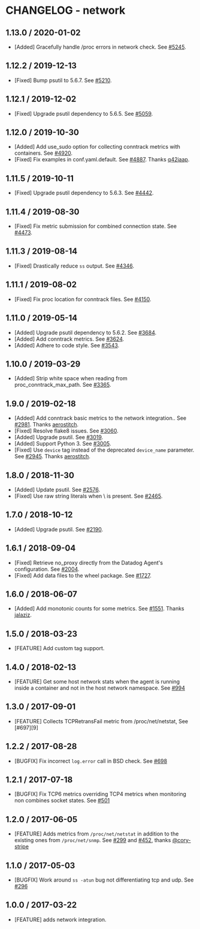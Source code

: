 # CHANGELOG - network

## 1.13.0 / 2020-01-02

* [Added] Gracefully handle /proc errors in network check. See [#5245](https://github.com/DataDog/integrations-core/pull/5245).

## 1.12.2 / 2019-12-13

* [Fixed] Bump psutil to 5.6.7. See [#5210](https://github.com/DataDog/integrations-core/pull/5210).

## 1.12.1 / 2019-12-02

* [Fixed] Upgrade psutil dependency to 5.6.5. See [#5059](https://github.com/DataDog/integrations-core/pull/5059).

## 1.12.0 / 2019-10-30

* [Added] Add use_sudo option for collecting conntrack metrics with containers. See [#4920](https://github.com/DataDog/integrations-core/pull/4920).
* [Fixed] Fix examples in conf.yaml.default. See [#4887](https://github.com/DataDog/integrations-core/pull/4887). Thanks [q42jaap](https://github.com/q42jaap).

## 1.11.5 / 2019-10-11

* [Fixed] Upgrade psutil dependency to 5.6.3. See [#4442](https://github.com/DataDog/integrations-core/pull/4442).

## 1.11.4 / 2019-08-30

* [Fixed] Fix metric submission for combined connection state. See [#4473](https://github.com/DataDog/integrations-core/pull/4473).

## 1.11.3 / 2019-08-14

* [Fixed] Drastically reduce `ss` output. See [#4346](https://github.com/DataDog/integrations-core/pull/4346).

## 1.11.1 / 2019-08-02

* [Fixed] Fix proc location for conntrack files. See [#4150](https://github.com/DataDog/integrations-core/pull/4150).

## 1.11.0 / 2019-05-14

* [Added] Upgrade psutil dependency to 5.6.2. See [#3684](https://github.com/DataDog/integrations-core/pull/3684).
* [Added] Add conntrack metrics. See [#3624](https://github.com/DataDog/integrations-core/pull/3624).
* [Added] Adhere to code style. See [#3543](https://github.com/DataDog/integrations-core/pull/3543).

## 1.10.0 / 2019-03-29

* [Added] Strip white space when reading from proc_conntrack_max_path. See [#3365](https://github.com/DataDog/integrations-core/pull/3365).

## 1.9.0 / 2019-02-18

* [Added] Add conntrack basic metrics to the network integration.. See [#2981](https://github.com/DataDog/integrations-core/pull/2981). Thanks [aerostitch](https://github.com/aerostitch).
* [Fixed] Resolve flake8 issues. See [#3060](https://github.com/DataDog/integrations-core/pull/3060).
* [Added] Upgrade psutil. See [#3019](https://github.com/DataDog/integrations-core/pull/3019).
* [Added] Support Python 3. See [#3005](https://github.com/DataDog/integrations-core/pull/3005).
* [Fixed] Use `device` tag instead of the deprecated `device_name` parameter. See [#2945](https://github.com/DataDog/integrations-core/pull/2945). Thanks [aerostitch](https://github.com/aerostitch).

## 1.8.0 / 2018-11-30

* [Added] Update psutil. See [#2576][1].
* [Fixed] Use raw string literals when \ is present. See [#2465][2].

## 1.7.0 / 2018-10-12

* [Added] Upgrade psutil. See [#2190][3].

## 1.6.1 / 2018-09-04

* [Fixed] Retrieve no_proxy directly from the Datadog Agent's configuration. See [#2004][4].
* [Fixed] Add data files to the wheel package. See [#1727][5].

## 1.6.0 / 2018-06-07

* [Added] Add monotonic counts for some metrics. See [#1551][6]. Thanks [jalaziz][7].

## 1.5.0 / 2018-03-23

* [FEATURE] Add custom tag support.

## 1.4.0 / 2018-02-13

* [FEATURE] Get some host network stats when the agent is running inside a container and not in the host network namespace. See [#994][8]

## 1.3.0 / 2017-09-01

* [FEATURE] Collects TCPRetransFail metric from /proc/net/netstat, See [#697][9]

## 1.2.2 / 2017-08-28

* [BUGFIX] Fix incorrect `log.error` call in BSD check. See [#698][10]

## 1.2.1 / 2017-07-18

* [BUGFIX] Fix TCP6 metrics overriding TCP4 metrics when monitoring non combines socket states. See [#501][11]

## 1.2.0 / 2017-06-05

* [FEATURE] Adds metrics from `/proc/net/netstat` in addition to the existing ones from `/proc/net/snmp`. See [#299][12] and [#452][13], thanks [@cory-stripe][14]

## 1.1.0 / 2017-05-03

* [BUGFIX] Work around `ss -atun` bug not differentiating tcp and udp. See [#296][15]

## 1.0.0 / 2017-03-22

* [FEATURE] adds network integration.

<!--- The following link definition list is generated by PimpMyChangelog --->
[1]: https://github.com/DataDog/integrations-core/pull/2576
[2]: https://github.com/DataDog/integrations-core/pull/2465
[3]: https://github.com/DataDog/integrations-core/pull/2190
[4]: https://github.com/DataDog/integrations-core/pull/2004
[5]: https://github.com/DataDog/integrations-core/pull/1727
[6]: https://github.com/DataDog/integrations-core/pull/1551
[7]: https://github.com/jalaziz
[8]: 
[9]: 
[10]: https://github.com/DataDog/integrations-core/issues/698
[11]: https://github.com/DataDog/integrations-core/issues/501
[12]: https://github.com/DataDog/integrations-core/issues/299
[13]: https://github.com/DataDog/integrations-core/issues/452
[14]: https://github.com/cory-stripe
[15]: https://github.com/DataDog/integrations-core/issues/296
